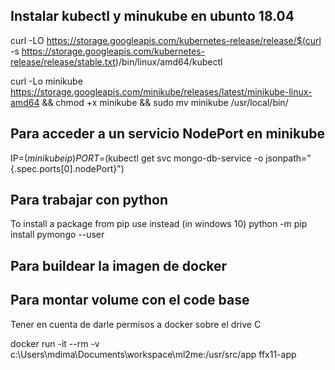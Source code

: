 
Instalar kubectl y minukube en ubunto 18.04
-

curl -LO https://storage.googleapis.com/kubernetes-release/release/$(curl -s https://storage.googleapis.com/kubernetes-release/release/stable.txt)/bin/linux/amd64/kubectl

curl -Lo minikube https://storage.googleapis.com/minikube/releases/latest/minikube-linux-amd64 && chmod +x minikube && sudo mv minikube /usr/local/bin/


Para acceder a un servicio NodePort en minikube
-
IP=$(minikube ip)
PORT=$(kubectl get svc mongo-db-service -o jsonpath="{.spec.ports[0].nodePort}")

Para trabajar con python
-

To install a package from pip use instead (in windows 10) python -m pip install pymongo --user


Para buildear la imagen de docker
-

Para montar volume con el code base
-
Tener en cuenta de darle permisos a docker sobre el drive C

docker run -it --rm -v c:\\Users\\mdima\\Documents\\workspace\\ml2me:/usr/src/app ffx11-app
